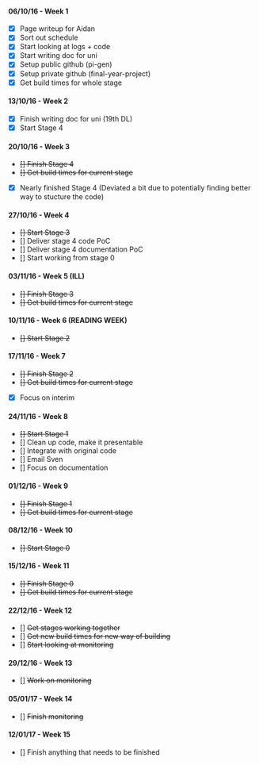 #### 06/10/16 - Week 1
- [X] Page writeup for Aidan
- [X] Sort out schedule
- [X] Start looking at logs + code
- [X] Start writing doc for uni
- [X] Setup public github (pi-gen)
- [X] Setup private github (final-year-project)
- [X] Get build times for whole stage

#### 13/10/16 - Week 2
- [X] Finish writing doc for uni (19th DL)
- [X] Start Stage 4 

#### 20/10/16 - Week 3
- ~~[] Finish Stage 4~~
- ~~[] Get build times for current stage~~
- [X] Nearly finished Stage 4 (Deviated a bit due to potentially finding better way to stucture the code)

#### 27/10/16 - Week 4
- ~~[] Start Stage 3~~
- [] Deliver stage 4 code PoC
- [] Deliver stage 4 documentation PoC
- [] Start working from stage 0

#### 03/11/16 - Week 5 (ILL)
- ~~[] Finish Stage 3~~
- ~~[] Get build times for current stage~~

#### 10/11/16 - Week 6 (READING WEEK)
- ~~[] Start Stage 2~~

#### 17/11/16 - Week 7
- ~~[] Finish Stage 2~~ 
- ~~[] Get build times for current stage~~
- [X] Focus on interim

#### 24/11/16 - Week 8
- ~~[] Start Stage 1~~
- [] Clean up code, make it presentable
- [] Integrate with original code
- [] Email Sven
- [] Focus on documentation

#### 01/12/16 - Week 9
- ~~[] Finish Stage 1~~
- ~~[] Get build times for current stage~~

#### 08/12/16 - Week 10
- ~~[] Start Stage 0~~

#### 15/12/16 - Week 11
- ~~[] Finish Stage 0~~
- ~~[] Get build times for current stage~~

#### 22/12/16 - Week 12
- [] ~~Get stages working together~~
- [] ~~Get new build times for new way of building~~
- [] ~~Start looking at monitoring~~

#### 29/12/16 - Week 13
- [] ~~Work on monitoring~~

#### 05/01/17 - Week 14
- [] ~~Finish monitoring~~

#### 12/01/17 - Week 15
- [] Finish anything that needs to be finished
